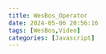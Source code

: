 ```yaml
---
title: WesBos_Operator
date: 2024-05-06 20:56:16
tags: [WesBos,Video]
categories: [Javascript]
---
```


